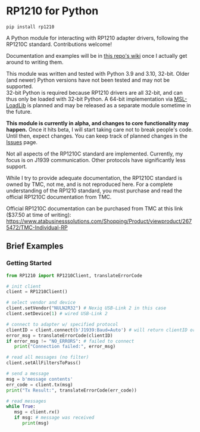 # RP1210 for Python

```
pip install rp1210
```
A Python module for interacting with RP1210 adapter drivers, following the RP1210C standard.
Contributions welcome!

Documentation and examples will be in [this repo's wiki](https://github.com/dfieschko/RP1210/wiki) once I actually get around to writing them.

This module was written and tested with Python 3.9 and 3.10, 32-bit. Older (and newer) Python versions have not been tested and may not be supported.   
32-bit Python is required because RP1210 drivers are all 32-bit,
and can thus only be loaded with 32-bit Python. A 64-bit implementation via
[MSL-LoadLib](https://github.com/MSLNZ/msl-loadlib) is planned and may be released as a separate
module sometime in the future.

**This module is currently in alpha, and changes to core functionality may happen.** Once it hits beta,
I will start taking care not to break people's code. Until then, expect changes. You can keep track of planned changes in the [Issues](https://github.com/dfieschko/RP1210/issues) page.

Not all aspects of the RP1210C standard are implemented. Currently, my focus is on J1939 communication.
Other protocols have significantly less support.

While I try to provide adequate documentation, the RP1210C standard is owned by TMC, not me, and is
not reproduced here. For a complete understanding of the RP1210 standard, you must purchase and
read the official RP1210C documentation from TMC.

Official RP1210C documentation can be purchased from TMC at this link ($37.50 at time of writing):
    https://www.atabusinesssolutions.com/Shopping/Product/viewproduct/2675472/TMC-Individual-RP

## Brief Examples

### Getting Started
```python
from RP1210 import RP1210Client, translateErrorCode

# init client
client = RP1210Client()

# select vendor and device
client.setVendor("NULN2R32") # Nexiq USB-Link 2 in this case
client.setDevice(1) # wired USB-Link 2

# connect to adapter w/ specified protocol
clientID = client.connect(b'J1939:Baud=Auto') # will return clientID or error code
error_msg = translateErrorCode(clientID)
if error_msg != "NO_ERRORS": # failed to connect
   print("Connection failed:", error_msg)

# read all messages (no filter)
client.setAllFiltersToPass()

# send a message
msg = b'message contents'
err_code = client.tx(msg)
print("Tx Result:", translateErrorCode(err_code))

# read messages
while True:
   msg = client.rx()
   if msg: # message was received
      print(msg)
```
